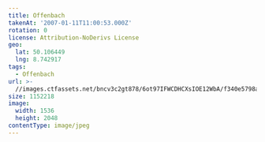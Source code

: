 ```yaml
---
title: Offenbach
takenAt: '2007-01-11T11:00:53.000Z'
rotation: 0
license: Attribution-NoDerivs License
geo:
  lat: 50.106449
  lng: 8.742917
tags:
  - Offenbach
url: >-
  //images.ctfassets.net/bncv3c2gt878/6ot97IFWCDHCXsIOE12WbA/f340e5798aff26b502270dffe28e3909/offenbach_4544873993_o
size: 1152218
image:
  width: 1536
  height: 2048
contentType: image/jpeg
---
```



